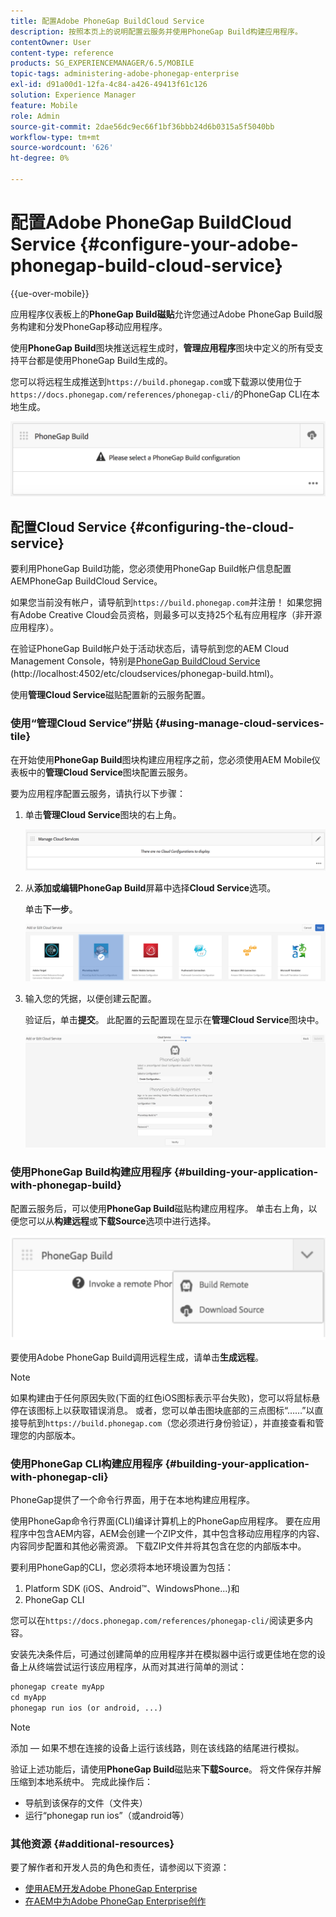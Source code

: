 ```yaml
---
title: 配置Adobe PhoneGap BuildCloud Service
description: 按照本页上的说明配置云服务并使用PhoneGap Build构建应用程序。
contentOwner: User
content-type: reference
products: SG_EXPERIENCEMANAGER/6.5/MOBILE
topic-tags: administering-adobe-phonegap-enterprise
exl-id: d91a00d1-12fa-4c84-a426-49413f61c126
solution: Experience Manager
feature: Mobile
role: Admin
source-git-commit: 2dae56dc9ec66f1bf36bbb24d6b0315a5f5040bb
workflow-type: tm+mt
source-wordcount: '626'
ht-degree: 0%

---
```


# 配置Adobe PhoneGap BuildCloud Service {#configure-your-adobe-phonegap-build-cloud-service}

{{ue-over-mobile}}

应用程序仪表板上的&#x200B;**PhoneGap Build磁贴**&#x200B;允许您通过Adobe PhoneGap Build服务构建和分发PhoneGap移动应用程序。

使用&#x200B;**PhoneGap Build**&#x200B;图块推送远程生成时，**管理应用程序**&#x200B;图块中定义的所有受支持平台都是使用PhoneGap Build生成的。

您可以将远程生成推送到`https://build.phonegap.com`或下载源以使用位于`https://docs.phonegap.com/references/phonegap-cli/`的PhoneGap CLI在本地生成。

![PhoneGap Build磁贴](assets/chlimage_1-60.png)

## 配置Cloud Service {#configuring-the-cloud-service}

要利用PhoneGap Build功能，您必须使用PhoneGap Build帐户信息配置AEMPhoneGap BuildCloud Service。

如果您当前没有帐户，请导航到`https://build.phonegap.com`并注册！ 如果您拥有Adobe Creative Cloud会员资格，则最多可以支持25个私有应用程序（非开源应用程序）。

在验证PhoneGap Build帐户处于活动状态后，请导航到您的AEM Cloud Management Console，特别是[PhoneGap BuildCloud Service](http://localhost:4502/etc/cloudservices/phonegap-build.html) (http://localhost:4502/etc/cloudservices/phonegap-build.html)。

使用&#x200B;**管理Cloud Service**&#x200B;磁贴配置新的云服务配置。

### 使用“管理Cloud Service”拼贴 {#using-manage-cloud-services-tile}

在开始使用&#x200B;**PhoneGap Build**&#x200B;图块构建应用程序之前，您必须使用AEM Mobile仪表板中的&#x200B;**管理Cloud Service**&#x200B;图块配置云服务。

要为应用程序配置云服务，请执行以下步骤：

1. 单击&#x200B;**管理Cloud Service**&#x200B;图块的右上角。

   ![chlimage_1-61](assets/chlimage_1-61.png)

1. 从&#x200B;**添加或编辑PhoneGap Build**&#x200B;屏幕中选择&#x200B;**Cloud Service**&#x200B;选项。

   单击&#x200B;**下一步**。

   ![chlimage_1-62](assets/chlimage_1-62.png)

1. 输入您的凭据，以便创建云配置。

   验证后，单击&#x200B;**提交**。 此配置的云配置现在显示在&#x200B;**管理Cloud Service**&#x200B;图块中。

   ![chlimage_1-63](assets/chlimage_1-63.png)

### 使用PhoneGap Build构建应用程序 {#building-your-application-with-phonegap-build}

配置云服务后，可以使用&#x200B;**PhoneGap Build**&#x200B;磁贴构建应用程序。 单击右上角，以便您可以从&#x200B;**构建远程**&#x200B;或&#x200B;**下载Source**&#x200B;选项中进行选择。

![chlimage_1-64](assets/chlimage_1-64.png)

要使用Adobe PhoneGap Build调用远程生成，请单击&#x200B;**生成远程**。

>[!NOTE]
>
>如果构建由于任何原因失败(下面的红色iOS图标表示平台失败)，您可以将鼠标悬停在该图标上以获取错误消息。 或者，您可以单击图块底部的三点图标“……”以直接导航到`https://build.phonegap.com`（您必须进行身份验证），并直接查看和管理您的内部版本。

### 使用PhoneGap CLI构建应用程序 {#building-your-application-with-phonegap-cli}

PhoneGap提供了一个命令行界面，用于在本地构建应用程序。

使用PhoneGap命令行界面(CLI)编译计算机上的PhoneGap应用程序。 要在应用程序中包含AEM内容，AEM会创建一个ZIP文件，其中包含移动应用程序的内容、内容同步配置和其他必需资源。 下载ZIP文件并将其包含在您的内部版本中。

要利用PhoneGap的CLI，您必须将本地环境设置为包括：

1. Platform SDK (iOS、Android™、WindowsPhone...)和
1. PhoneGap CLI

您可以在`https://docs.phonegap.com/references/phonegap-cli/`阅读更多内容。

安装先决条件后，可通过创建简单的应用程序并在模拟器中运行或更佳地在您的设备上从终端尝试运行该应用程序，从而对其进行简单的测试：

```xml
phonegap create myApp
cd myApp
phonegap run ios (or android, ...)
```

>[!NOTE]
>
>添加 — 如果不想在连接的设备上运行该线路，则在该线路的结尾进行模拟。

验证上述功能后，请使用&#x200B;**PhoneGap Build**&#x200B;磁贴来&#x200B;**下载Source**。 将文件保存并解压缩到本地系统中。 完成此操作后：

* 导航到该保存的文件（文件夹）
* 运行“phonegap run ios”（或android等）

### 其他资源 {#additional-resources}

要了解作者和开发人员的角色和责任，请参阅以下资源：

* [使用AEM开发Adobe PhoneGap Enterprise](/help/mobile/developing-in-phonegap.md)
* [在AEM中为Adobe PhoneGap Enterprise创作](/help/mobile/phonegap.md)
